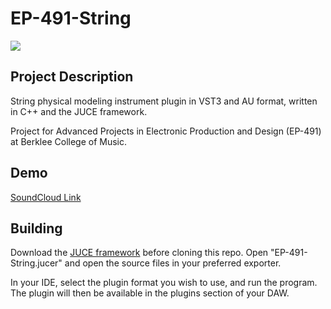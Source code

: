 # EP-491-String

![](Images/Orpheus.png)

## Project Description 

String physical modeling instrument plugin in VST3 and AU format, written in C++ and the JUCE framework. 

Project for Advanced Projects in Electronic Production and Design (EP-491) at Berklee College of Music.

## Demo

[SoundCloud Link](https://soundcloud.com/user-67320085-103319864/kronos/s-zvLeqZWXCQn?si=f8d990f295fa4845a95cb622f16d54a2&utm_source=clipboard&utm_medium=text&utm_campaign=social_sharing)

## Building

Download the [JUCE framework](https://juce.com/get-juce/) before
cloning this repo. Open "EP-491-String.jucer" and open the source files in your preferred exporter. 

In your IDE, select the plugin format you wish to use, and run the program. The plugin will then be available in the plugins section of your DAW.

